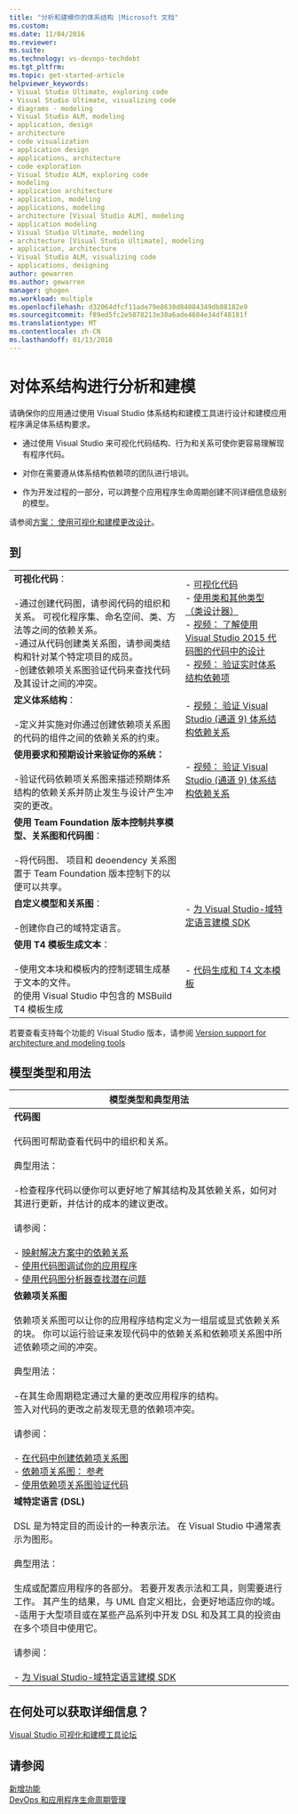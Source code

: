 ```yaml
---
title: "分析和建模你的体系结构 |Microsoft 文档"
ms.custom: 
ms.date: 11/04/2016
ms.reviewer: 
ms.suite: 
ms.technology: vs-devops-techdebt
ms.tgt_pltfrm: 
ms.topic: get-started-article
helpviewer_keywords:
- Visual Studio Ultimate, exploring code
- Visual Studio Ultimate, visualizing code
- diagrams - modeling
- Visual Studio ALM, modeling
- application, design
- architecture
- code visualization
- application design
- applications, architecture
- code exploration
- Visual Studio ALM, exploring code
- modeling
- application architecture
- application, modeling
- applications, modeling
- architecture [Visual Studio ALM], modeling
- application modeling
- Visual Studio Ultimate, modeling
- architecture [Visual Studio Ultimate], modeling
- application, architecture
- Visual Studio ALM, visualizing code
- applications, designing
author: gewarren
ms.author: gewarren
manager: ghogen
ms.workload: multiple
ms.openlocfilehash: d32064dfcf11ade79e8630d84084349db88182e9
ms.sourcegitcommit: f89ed5fc2e5078213e30a6ade4604e34df48181f
ms.translationtype: MT
ms.contentlocale: zh-CN
ms.lasthandoff: 01/13/2018
---
```

# <a name="analyze-and-model-your-architecture"></a>对体系结构进行分析和建模
请确保你的应用通过使用 Visual Studio 体系结构和建模工具进行设计和建模应用程序满足体系结构要求。 

* 通过使用 Visual Studio 来可视化代码结构、行为和关系可使你更容易理解现有程序代码。 

* 对你在需要遵从体系结构依赖项的团队进行培训。  
  
* 作为开发过程的一部分，可以跨整个应用程序生命周期创建不同详细信息级别的模型。

请参阅[方案： 使用可视化和建模更改设计](../modeling/scenario-change-your-design-using-visualization-and-modeling.md)。  
  
## <a name="to"></a>到  
  
|||  
|-|-|  
|**可视化代码**：<br /><br /> -通过创建代码图，请参阅代码的组织和关系。 可视化程序集、命名空间、类、方法等之间的依赖关系。<br />-通过从代码创建类关系图，请参阅类结构和针对某个特定项目的成员。<br />-创建依赖项关系图验证代码来查找代码及其设计之间的冲突。|-   [可视化代码](../modeling/visualize-code.md)<br />-   [使用类和其他类型 （类设计器）](../ide/working-with-classes-and-other-types-class-designer.md)<br />-   [视频： 了解使用 Visual Studio 2015 代码图的代码中的设计](https://channel9.msdn.com/Events/Visual-Studio/Connect-event-2015/502)<br />-   [视频： 验证实时体系结构依赖项](https://sec.ch9.ms/sessions/69613110-c334-4f25-bb36-08e5a93456b5/170ValidateArchitectureDependenciesWithVisualStudio.mp4)|  
|**定义体系结构**：<br /><br /> -定义并实施对你通过创建依赖项关系图的代码的组件之间的依赖关系的约束。|-   [视频： 验证 Visual Studio (通道 9) 体系结构依赖关系](https://channel9.msdn.com/Events/Connect/2016/170)|  
|**使用要求和预期设计来验证你的系统：**<br /><br /> -验证代码依赖项关系图来描述预期体系结构的依赖关系并防止发生与设计产生冲突的更改。|-   [视频： 验证 Visual Studio (通道 9) 体系结构依赖关系](https://channel9.msdn.com/Events/Connect/2016/170)|  
|**使用 Team Foundation 版本控制共享模型、关系图和代码图**：<br /><br /> -将代码图、 项目和 deoendency 关系图置于 Team Foundation 版本控制下的以便可以共享。| |  
|**自定义模型和关系图**：<br /><br /> -创建你自己的域特定语言。|-   [为 Visual Studio-域特定语言建模 SDK](../modeling/modeling-sdk-for-visual-studio-domain-specific-languages.md)|  
|**使用 T4 模板生成文本**：<br /><br /> -使用文本块和模板内的控制逻辑生成基于文本的文件。<br /> 的使用 Visual Studio 中包含的 MSBuild T4 模板生成|-   [代码生成和 T4 文本模板](../modeling/code-generation-and-t4-text-templates.md)|

若要查看支持每个功能的 Visual Studio 版本，请参阅 [Version support for architecture and modeling tools](../modeling/what-s-new-for-design-in-visual-studio.md#VersionSupport)  
  
## <a name="types-of-models-and-their-uses"></a>模型类型和用法  
  
|**模型类型和典型用法**|  
|-------------------------------------|  
|**代码图**<br /><br /> 代码图可帮助查看代码中的组织和关系。<br /><br /> 典型用法：<br /><br /> -检查程序代码以便你可以更好地了解其结构及其依赖关系，如何对其进行更新，并估计的成本的建议更改。<br /><br /> 请参阅：<br /><br /> -   [映射解决方案中的依赖关系](../modeling/map-dependencies-across-your-solutions.md)<br />-   [使用代码图调试你的应用程序](../modeling/use-code-maps-to-debug-your-applications.md)<br />-   [使用代码图分析器查找潜在问题](../modeling/find-potential-problems-using-code-map-analyzers.md)|  
|**依赖项关系图**<br /><br /> 依赖项关系图可以让你的应用程序结构定义为一组层或显式依赖关系的块。 你可以运行验证来发现代码中的依赖关系和依赖项关系图中所述依赖项之间的冲突。<br /><br /> 典型用法：<br /><br /> -在其生命周期稳定通过大量的更改应用程序的结构。<br />签入对代码的更改之前发现无意的依赖项冲突。<br /><br /> 请参阅：<br /><br /> -   [在代码中创建依赖项关系图](../modeling/create-layer-diagrams-from-your-code.md)<br />-   [依赖项关系图： 参考](../modeling/layer-diagrams-reference.md)<br />-   [使用依赖项关系图验证代码](../modeling/validate-code-with-layer-diagrams.md)|  
|**域特定语言 (DSL)**<br /><br /> DSL 是为特定目的而设计的一种表示法。 在 Visual Studio 中通常表示为图形。<br /><br /> 典型用法：<br /><br /> 生成或配置应用程序的各部分。 若要开发表示法和工具，则需要进行工作。 其产生的结果，与 UML 自定义相比，会更好地适应你的域。<br />-适用于大型项目或在某些产品系列中开发 DSL 和及其工具的投资由在多个项目中使用它。<br /><br /> 请参阅：<br /><br /> -   [为 Visual Studio-域特定语言建模 SDK](../modeling/modeling-sdk-for-visual-studio-domain-specific-languages.md)|  
  
## <a name="where-can-i-get-more-information"></a>在何处可以获取详细信息？  
  
[Visual Studio 可视化和建模工具论坛](http://go.microsoft.com/fwlink/?LinkId=184720)  
  
## <a name="see-also"></a>请参阅  
 [新增功能](../modeling/what-s-new-for-design-in-visual-studio.md)   
 [DevOps 和应用程序生命周期管理](http://msdn.microsoft.com/Library/74a1f71d-7f23-4c71-8fd7-89ede614fab6)
